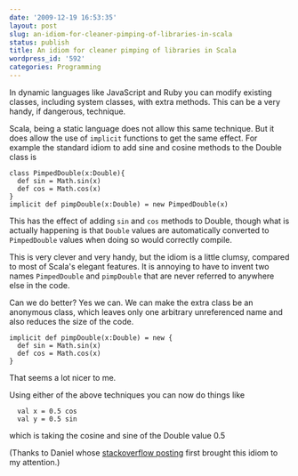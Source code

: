 ```yaml
---
date: '2009-12-19 16:53:35'
layout: post
slug: an-idiom-for-cleaner-pimping-of-libraries-in-scala
status: publish
title: An idiom for cleaner pimping of libraries in Scala
wordpress_id: '592'
categories: Programming
---
```


In dynamic languages like JavaScript and Ruby you can modify existing classes, including system classes, with extra methods.  This can be a very handy, if dangerous, technique.

Scala, being a static language does not allow this same technique.  But it does allow the use of `implicit` functions to get the same effect.  For example the standard idiom to add sine and cosine methods to the Double class is


    class PimpedDouble(x:Double){
      def sin = Math.sin(x)
      def cos = Math.cos(x)
    }
    implicit def pimpDouble(x:Double) = new PimpedDouble(x)


This has the effect of adding `sin` and `cos` methods to Double, though what is actually happening is that `Double` values are automatically converted to `PimpedDouble` values when doing so would correctly compile.

This is very clever and very handy, but the idiom is a little clumsy, compared to most of Scala's elegant features.  It is annoying to have to invent two names `PimpedDouble` and `pimpDouble` that are never referred to anywhere else in the code.

Can we do better?  Yes we can.  We can make the extra class be an anonymous class, which leaves only one arbitrary unreferenced name and also reduces the size of the code.


    implicit def pimpDouble(x:Double) = new {
      def sin = Math.sin(x)
      def cos = Math.cos(x)
    }


That seems a lot nicer to me.

Using either of the above techniques you can now do things like


      val x = 0.5 cos
      val y = 0.5 sin


which is taking the cosine and sine of the Double value 0.5

(Thanks to Daniel whose [stackoverflow posting](http://stackoverflow.com/questions/1913591/understanding-why-pimp-my-library-was-defined-that-way-in-scala/1913961#1913961) first brought this idiom to my attention.)
